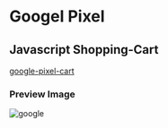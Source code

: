 # Googel Pixel 

##  Javascript Shopping-Cart

[google-pixel-cart](https://google-pixel-cart.netlify.com/home.html)

### Preview Image

![google](https://user-images.githubusercontent.com/28485791/61372359-2ec98e80-a897-11e9-9441-824ac8e08bb2.jpg)
